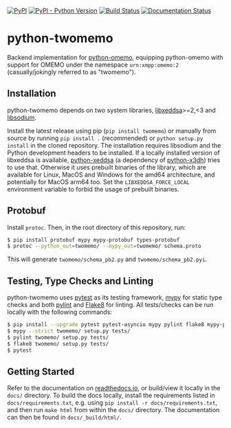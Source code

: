 [![PyPI](https://img.shields.io/pypi/v/Twomemo.svg)](https://pypi.org/project/Twomemo/)
[![PyPI - Python Version](https://img.shields.io/pypi/pyversions/Twomemo.svg)](https://pypi.org/project/Twomemo/)
[![Build Status](https://travis-ci.org/Syndace/python-twomemo.svg?branch=main)](https://travis-ci.org/Syndace/python-twomemo)
[![Documentation Status](https://readthedocs.org/projects/python-twomemo/badge/?version=latest)](https://python-twomemo.readthedocs.io/en/latest/?badge=latest)

# python-twomemo #

Backend implementation for [python-omemo](https://github.com/Syndace/python-omemo), equipping python-omemo with support for OMEMO under the namespace `urn:xmpp:omemo:2` (casually/jokingly referred to as "twomemo").

## Installation ##

python-twomemo depends on two system libraries, [libxeddsa](https://github.com/Syndace/libxeddsa)>=2,<3 and [libsodium](https://download.libsodium.org/doc/).

Install the latest release using pip (`pip install twomemo`) or manually from source by running `pip install .` (recommended) or `python setup.py install` in the cloned repository. The installation requires libsodium and the Python development headers to be installed. If a locally installed version of libxeddsa is available, [python-xeddsa](https://github.com/Syndace/python-xeddsa) (a dependency of [python-x3dh](https://github.com/Syndace/python-x3dh)) tries to use that. Otherwise it uses prebuilt binaries of the library, which are available for Linux, MacOS and Windows for the amd64 architecture, and potentially for MacOS arm64 too. Set the `LIBXEDDSA_FORCE_LOCAL` environment variable to forbid the usage of prebuilt binaries.

## Protobuf ##

Install `protoc`. Then, in the root directory of this repository, run:

```sh
$ pip install protobuf mypy mypy-protobuf types-protobuf
$ protoc --python_out=twomemo/ --mypy_out=twomemo/ schema.proto
```

This will generate `twomemo/schema_pb2.py` and `twomemo/schema_pb2.pyi`.

## Testing, Type Checks and Linting ##

python-twomemo uses [pytest](https://docs.pytest.org/en/latest/) as its testing framework, [mypy](http://mypy-lang.org/) for static type checks and both [pylint](https://pylint.pycqa.org/en/latest/) and [Flake8](https://flake8.pycqa.org/en/latest/) for linting. All tests/checks can be run locally with the following commands:

```sh
$ pip install --upgrade pytest pytest-asyncio mypy pylint flake8 mypy-protobuf types-protobuf
$ mypy --strict twomemo/ setup.py tests/
$ pylint twomemo/ setup.py tests/
$ flake8 twomemo/ setup.py tests/
$ pytest
```

## Getting Started ##

Refer to the documentation on [readthedocs.io](https://python-twomemo.readthedocs.io/en/latest/), or build/view it locally in the `docs/` directory. To build the docs locally, install the requirements listed in `docs/requirements.txt`, e.g. using `pip install -r docs/requirements.txt`, and then run `make html` from within the `docs/` directory. The documentation can then be found in `docs/_build/html/`.
